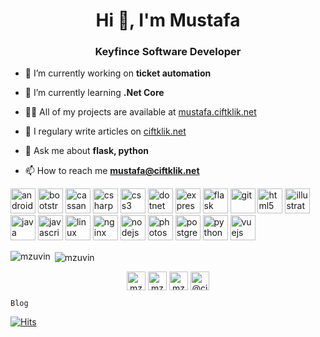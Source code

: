 <h1 align="center">Hi 👋, I'm Mustafa</h1>
<h3 align="center">Keyfince Software Developer</h3>

- 🔭 I’m currently working on **ticket automation**

- 🌱 I’m currently learning **.Net Core**

- 👨‍💻 All of my projects are available at [mustafa.ciftklik.net](mustafa.ciftklik.net)

- 📝 I regulary write articles on [ciftklik.net](ciftklik.net)

- 💬 Ask me about **flask, python**

- 📫 How to reach me **mustafa@ciftklik.net**

<p align="left"><img src="https://devicons.github.io/devicon/devicon.git/icons/android/android-original-wordmark.svg" alt="android" width="40" height="40"/> <img src="https://devicons.github.io/devicon/devicon.git/icons/bootstrap/bootstrap-plain.svg" alt="bootstrap" width="40" height="40"/> <img src="https://www.vectorlogo.zone/logos/apache_cassandra/apache_cassandra-icon.svg" alt="cassandra" width="40" height="40"/> <img src="https://devicons.github.io/devicon/devicon.git/icons/csharp/csharp-original.svg" alt="csharp" width="40" height="40"/> <img src="https://devicons.github.io/devicon/devicon.git/icons/css3/css3-original-wordmark.svg" alt="css3" width="40" height="40"/> <img src="https://devicons.github.io/devicon/devicon.git/icons/dot-net/dot-net-original-wordmark.svg" alt="dotnet" width="40" height="40"/> <img src="https://devicons.github.io/devicon/devicon.git/icons/express/express-original-wordmark.svg" alt="express" width="40" height="40"/> <img src="https://www.vectorlogo.zone/logos/pocoo_flask/pocoo_flask-icon.svg" alt="flask" width="40" height="40"/> <img src="https://www.vectorlogo.zone/logos/git-scm/git-scm-icon.svg" alt="git" width="40" height="40"/> <img src="https://devicons.github.io/devicon/devicon.git/icons/html5/html5-original-wordmark.svg" alt="html5" width="40" height="40"/> <img src="https://www.vectorlogo.zone/logos/adobe_illustrator/adobe_illustrator-icon.svg" alt="illustrator" width="40" height="40"/> <img src="https://devicons.github.io/devicon/devicon.git/icons/java/java-original-wordmark.svg" alt="java" width="40" height="40"/> <img src="https://devicons.github.io/devicon/devicon.git/icons/javascript/javascript-original.svg" alt="javascript" width="40" height="40"/> <img src="https://devicons.github.io/devicon/devicon.git/icons/linux/linux-original.svg" alt="linux" width="40" height="40"/> <img src="https://devicons.github.io/devicon/devicon.git/icons/nginx/nginx-original.svg" alt="nginx" width="40" height="40"/> <img src="https://devicons.github.io/devicon/devicon.git/icons/nodejs/nodejs-original-wordmark.svg" alt="nodejs" width="40" height="40"/> <img src="https://devicons.github.io/devicon/devicon.git/icons/photoshop/photoshop-plain.svg" alt="photoshop" width="40" height="40"/> <img src="https://devicons.github.io/devicon/devicon.git/icons/postgresql/postgresql-original-wordmark.svg" alt="postgresql" width="40" height="40"/> <img src="https://devicons.github.io/devicon/devicon.git/icons/python/python-original.svg" alt="python" width="40" height="40"/> <img src="https://devicons.github.io/devicon/devicon.git/icons/vuejs/vuejs-original-wordmark.svg" alt="vuejs" width="40" height="40"/></p><p><img align="left" src="https://github-readme-stats.vercel.app/api/top-langs/?username=mzuvin&layout=compact&hide=html" alt="mzuvin" /></p>

<p>&nbsp;<img align="center" src="https://github-readme-stats.vercel.app/api?username=mzuvin&show_icons=true" alt="mzuvin" /></p>

<p align="center">
<a href="https://twitter.com/mzuvin" target="blank"><img align="center" src="https://cdn.jsdelivr.net/npm/simple-icons@3.0.1/icons/twitter.svg" alt="mzuvin" height="30" width="30" /></a>
<a href="https://linkedin.com/in/mzuvin" target="blank"><img align="center" src="https://cdn.jsdelivr.net/npm/simple-icons@3.0.1/icons/linkedin.svg" alt="mzuvin" height="30" width="30" /></a>
<a href="https://instagram.com/mzuvin" target="blank"><img align="center" src="https://cdn.jsdelivr.net/npm/simple-icons@3.0.1/icons/instagram.svg" alt="mzuvin" height="30" width="30" /></a>
<a href="https://medium.com/@ciftklik" target="blank"><img align="center" src="https://cdn.jsdelivr.net/npm/simple-icons@3.0.1/icons/medium.svg" alt="@ciftklik" height="30" width="30" /></a>
</p>

`Blog`

[![Hits](https://hits.seeyoufarm.com/api/count/incr/badge.svg?url=https%3A%2F%2Fgithub.com%2Fmzuvin%2Fmzuvin)]()
